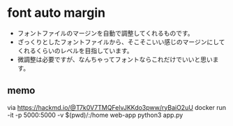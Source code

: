 # font auto margin

* フォントファイルのマージンを自動で調整してくれるものです。
* ざっくりとしたフォントファイルから、そこそこいい感じのマージンにしてくれるくらいのレベルを目指しています。
* 微調整は必要ですが、なんちゃってフォントならこれだけでいいと思います。


## memo

via https://hackmd.io/@T7k0V7TMQFelvJKKdo3pww/ryBaiO2uU
docker run -it -p 5000:5000 -v $(pwd)/:/home web-app
python3 app.py